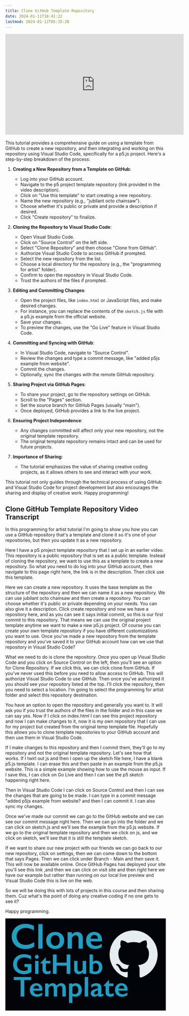 ```yaml
---
title: Clone GitHub Template Repository
date: 2024-01-11T16:41:22
lastmod: 2024-01-12T05:35:20
---
```


<div class="iframe-16-9-container">
<iframe class="youTubeIframe" width="560" height="315" src="https://www.youtube.com/embed/3ZLoapBD01w?si=zmux-lyKrPSk6lHj?rel=0" title="YouTube video player" frameborder="0" allow="accelerometer; autoplay; clipboard-write; encrypted-media; gyroscope; picture-in-picture; web-share" allowfullscreen></iframe>
</div>

This tutorial provides a comprehensive guide on using a template from GitHub to create a new repository, and then integrating and working on this repository using Visual Studio Code, specifically for a p5.js project. Here's a step-by-step breakdown of the process:

1. **Creating a New Repository from a Template on GitHub**:

   - Log into your GitHub account.
   - Navigate to the p5 project template repository (link provided in the video description).
   - Click on "Use this template" to start creating a new repository.
   - Name the new repository (e.g., "jubilant octo chainsaw").
   - Choose whether it's public or private and provide a description if desired.
   - Click "Create repository" to finalize.

2. **Cloning the Repository to Visual Studio Code**:

   - Open Visual Studio Code.
   - Click on "Source Control" on the left side.
   - Select "Clone Repository" and then choose "Clone from GitHub".
   - Authorize Visual Studio Code to access GitHub if prompted.
   - Select the new repository from the list.
   - Choose a local directory for the repository (e.g., the "programming for artist" folder).
   - Confirm to open the repository in Visual Studio Code.
   - Trust the authors of the files if prompted.

3. **Editing and Committing Changes**:

   - Open the project files, like `index.html` or JavaScript files, and make desired changes.
   - For instance, you can replace the contents of the `sketch.js` file with a p5.js example from the official website.
   - Save your changes.
   - To preview the changes, use the "Go Live" feature in Visual Studio Code.

4. **Committing and Syncing with GitHub**:

   - In Visual Studio Code, navigate to "Source Control".
   - Review the changes and type a commit message, like "added p5js example from website".
   - Commit the changes.
   - Optionally, sync the changes with the remote GitHub repository.

5. **Sharing Project via GitHub Pages**:

   - To share your project, go to the repository settings on GitHub.
   - Scroll to the "Pages" section.
   - Set the source branch for GitHub Pages (usually "main").
   - Once deployed, GitHub provides a link to the live project.

6. **Ensuring Project Independence**:

   - Any changes committed will affect only your new repository, not the original template repository.
   - The original template repository remains intact and can be used for future projects.

7. **Importance of Sharing**:
   - The tutorial emphasizes the value of sharing creative coding projects, as it allows others to see and interact with your work.

This tutorial not only guides through the technical process of using GitHub and Visual Studio Code for project development but also encourages the sharing and display of creative work. Happy programming!

## Clone GitHub Template Repository Video Transcript

In this programming for artist tutorial I'm going to show you how you can use a GitHub repository that's a template and clone it so it's one of your repositories, but then you update it as a new repository.

Here I have a p5 project template repository that I set up in an earlier video. This repository is a public repository that is set as a public template. Instead of cloning the repository, we want to use this as a template to create a new repository. So what you need to do log into your GitHub account, then navigate to this page right here, the link is in the description. Then click use this template.

Here we can create a new repository. It uses the base template as the structure of the repository and then we can name it as a new repository. We can use jubilant octo chainsaw and then create a repository. You can choose whether it's public or private depending on your needs. You can also give it a description. Click create repository and now we have a repository here, and as you can see it says initial commit, so this is our first commit to this repository. That means we can use the original project template anytime we want to make a new p5.js project. Of course you can create your own template repository if you have different customizations you want to use. Once you've made a new repository from the template repository and you've saved it to your GitHub account how can we use that repository in Visual Studio Code?

What we need to do is clone the repository. Once you open up Visual Studio Code and you click on Source Control on the left, then you'll see an option for Clone Repository. If we click this, we can click clone from GitHub. If you've never used this before you need to allow access to GitHub. This will authorize Visual Studio Code to use GitHub. Then once you've authorized it you should see your repository listed at the top. I'll click the repository, then you need to select a location. I'm going to select the programming for artist folder and select this repository destination.

You have an option to open the repository and generally you want to. It will ask you if you trust the authors of the files in the folder and in this case we can say yes. Now if I click on index.html I can see this project repository and now I can make changes to it, now it is my own repository that I can use for my project but created from the original temp template file. Hopefully this allows you to clone template repositories to your GitHub account and then use them in Visual Studio Code.

If I make changes to this repository and then I commit them, they'll go to my repository and not the original template repository. Let's see how that works. If I twirl out js and then I open up the sketch file here, I have a blank p5.js template. I can erase this and then paste in an example from the p5.js website. This is a simple example showing how to use the mouse as input. If I save this, I can click on Go Live and then I can see the p5 sketch happening right here.

Then in Visual Studio Code I can click on Source Control and then I can see the changes that are going to be made. I can type in a commit message "added p5js example from website? and then I can commit it. I can also sync my changes.

Once we've made our commit we can go to the GitHub website and we can see our commit message right here. Then we can go into the folder and we can click on sketch.js and we'll see the example from the p5.js website. If we go to the original template repository and then we click on js, and we click on sketch, we'll see that it is still the template sketch.

If we want to share our new project with our friends we can go back to our new repository, click on settings, then we can come down to the bottom that says Pages. Then we can click under Branch - Main and then save it. This will now be available online. Once GitHub Pages has deployed your site you'll see this link ,and then we can click on visit site and then right here we have our example but rather than running on our local live preview and Visual Studio Code this is live on the web.

So we will be doing this with lots of projects in this course and then sharing them. Cuz what's the point of doing any creative coding if no one gets to see it?

Happy programming.

[![Clone GitHub Template Repository](./attachments/clone-github-template-thumb.png)](./attachments/clone-github-template-thumb.png)
